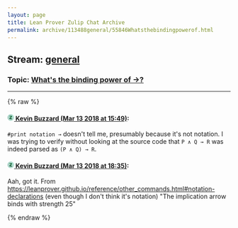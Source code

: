 ```yaml
---
layout: page
title: Lean Prover Zulip Chat Archive 
permalink: archive/113488general/55846Whatsthebindingpowerof.html
---
```


## Stream: [general](index.html)
### Topic: [What's the binding power of →?](55846Whatsthebindingpowerof.html)

---


{% raw %}
#### [![Click to go to Zulip](../../assets/img/zulip2.png) Kevin Buzzard (Mar 13 2018 at 15:49)](https://leanprover.zulipchat.com/#narrow/stream/113488-general/topic/What%27s%20the%20binding%20power%20of%20%E2%86%92%3F/near/123657373):
`#print notation →` doesn't tell me, presumably because it's not notation. I was trying to verify without looking at the source code that `P ∧ Q → R` was indeed parsed as `(P ∧ Q) → R`.

#### [![Click to go to Zulip](../../assets/img/zulip2.png) Kevin Buzzard (Mar 13 2018 at 18:35)](https://leanprover.zulipchat.com/#narrow/stream/113488-general/topic/What%27s%20the%20binding%20power%20of%20%E2%86%92%3F/near/123663651):
Aah, got it. From https://leanprover.github.io/reference/other_commands.html#notation-declarations (even though I don't think it's notation) "The implication arrow binds with strength 25"


{% endraw %}

